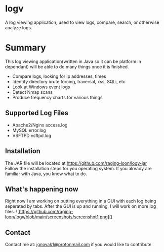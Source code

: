 # logv
A log viewing application, used to view logs, compare, search, or otherwise analyze logs.

# Summary
This log viewing application(written in Java so it can be platform in dependant) will be able to do many things once it is finished.
  - Compare logs, looking for ip addresses, times
  - Identify directory brute forcing, traversal, xss, SQLi, etc
  - Look at Windows event logs
  - Detect Nmap scans
  - Produce frequency charts for various things

## Supported Log Files
  - Apache2/Nginx access.log
  - MySQL error.log
  - VSFTPD vsftpd.log

## Installation
The JAR file will be located at https://github.com/raging-loon/logv-jar
Follow the installation steps for you operating system. 
If you already are familiar with Java, you know what to do.
## What's happening now
Right now I am working on putting everything in a GUI with each log being seperated by tabs. After the GUI is up and running, I will work on more log files.
![https://github.com/raging-loon/logv/blob/main/screenshots/screenshot1.png]()
## Contact
Contact me at: jgnovak1@protonmail.com if you would like to contribute
  
